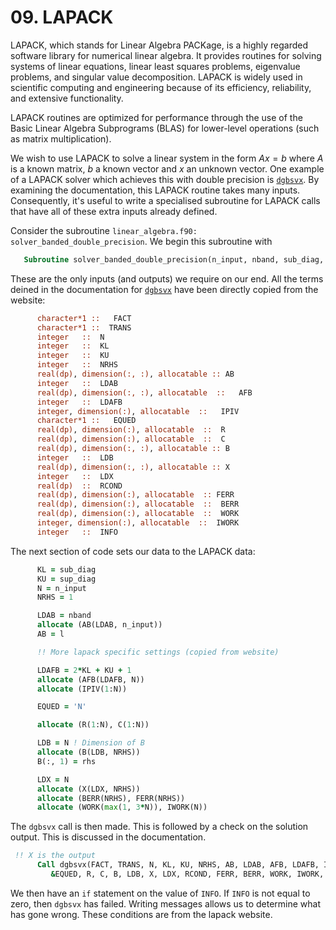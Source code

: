 # 09. LAPACK

LAPACK, which stands for Linear Algebra PACKage, is a highly regarded software library for numerical linear algebra. It provides routines for solving systems of linear equations, linear least squares problems, eigenvalue problems, and singular value decomposition. LAPACK is widely used in scientific computing and engineering because of its efficiency, reliability, and extensive functionality.

LAPACK routines are optimized for performance through the use of the Basic Linear Algebra Subprograms (BLAS) for lower-level operations (such as matrix multiplication).

We wish to use LAPACK to solve a linear system in the form $A x = b$ where $A$ is a known matrix, $b$ a known vector and $x$ an unknown vector. One example of a LAPACK solver which achieves this with double precision is [`dgbsvx`](netlib.org/lapack/explore-html/d1/da6/group__gbsvx_ga38273d98ae4d598529fc9647ca847ce2.html#ga38273d98ae4d598529fc9647ca847ce2). By examining the documentation, this LAPACK routine takes many inputs. Consequently, it's useful to write a specialised subroutine for LAPACK calls that have all of these extra inputs already defined. 

Consider the subroutine `linear_algebra.f90: solver_banded_double_precision`. We begin this subroutine with

```fortran
   Subroutine solver_banded_double_precision(n_input, nband, sub_diag, sup_diag, l, rhs, soln)
```

These are the only inputs (and outputs) we require on our end. All the terms deined in the documentation for [`dgbsvx`](netlib.org/lapack/explore-html/d1/da6/group__gbsvx_ga38273d98ae4d598529fc9647ca847ce2.html#ga38273d98ae4d598529fc9647ca847ce2) have been directly copied from the website:

```fortran
      character*1 ::   FACT
      character*1 ::  TRANS
      integer   ::  N
      integer   ::  KL
      integer   ::  KU
      integer   ::  NRHS
      real(dp), dimension(:, :), allocatable :: AB
      integer   ::  LDAB
      real(dp), dimension(:, :), allocatable  ::   AFB
      integer   ::  LDAFB
      integer, dimension(:), allocatable  ::   IPIV
      character*1 ::   EQUED
      real(dp), dimension(:), allocatable  ::  R
      real(dp), dimension(:), allocatable  ::  C
      real(dp), dimension(:, :), allocatable :: B
      integer   ::  LDB
      real(dp), dimension(:, :), allocatable :: X
      integer   ::  LDX
      real(dp)  ::  RCOND
      real(dp), dimension(:), allocatable  :: FERR
      real(dp), dimension(:), allocatable  ::  BERR
      real(dp), dimension(:), allocatable  ::  WORK
      integer, dimension(:), allocatable  ::  IWORK
      integer   ::  INFO
```
The next section of code sets our data to the LAPACK data:
```fortran
      KL = sub_diag
      KU = sup_diag
      N = n_input
      NRHS = 1

      LDAB = nband
      allocate (AB(LDAB, n_input))
      AB = l

      !! More lapack specific settings (copied from website)

      LDAFB = 2*KL + KU + 1
      allocate (AFB(LDAFB, N))
      allocate (IPIV(1:N))

      EQUED = 'N'

      allocate (R(1:N), C(1:N))

      LDB = N ! Dimension of B
      allocate (B(LDB, NRHS))
      B(:, 1) = rhs

      LDX = N
      allocate (X(LDX, NRHS))
      allocate (BERR(NRHS), FERR(NRHS))
      allocate (WORK(max(1, 3*N)), IWORK(N))
```
The `dgbsvx` call is then made. This is followed by a check on the solution output. This is discussed in the documentation. 
```fortran
 !! X is the output
      Call dgbsvx(FACT, TRANS, N, KL, KU, NRHS, AB, LDAB, AFB, LDAFB, IPIV,&
         &EQUED, R, C, B, LDB, X, LDX, RCOND, FERR, BERR, WORK, IWORK, INFO)
```
We then have an `if` statement on the value of `INFO`. If `INFO` is not equal to zero, then `dgbsvx` has failed. Writing messages allows us to determine what has gone wrong. These conditions are from the lapack website.

